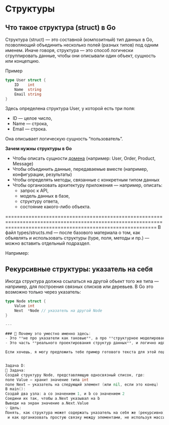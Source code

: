 # Структуры

## Что такое структура (struct) в Go

Структура (struct) — это составной (композитный) тип данных в Go, позволяющий объединить несколько полей (разных типов) под одним именем.
Иначе говоря, структура — это способ логически сгруппировать данные, чтобы они описывали один объект, сущность или концепцию.

Пример
```go
type User struct {
    ID    int
    Name  string
    Email string
}
```

Здесь определена структура User, у которой есть три поля:

- ID — целое число,
- Name — строка,
- Email — строка.

Она описывает логическую сущность “пользователь”.


**Зачем нужны структуры в Go**

- Чтобы описать сущности [домена](../glossary/glossary.md) (например: User, Order, Product, Message)
- Чтобы объединить данные, передаваемые вместе (например, конфигурации, результаты)
- Чтобы определять методы, связанные с конкретным типом данных
- Чтобы организовать архитектуру приложения — например, описать:
    - запрос к API,
    - модель данных в базе,
    - структуру ответа,
    - состояние какого-либо объекта.






































================================================================================================================================================================
В файл types/structs.md — после базового материала о том, как объявлять и использовать структуры (type, поля, методы и пр.) — можно вставить отдельный подраздел.

Например:
## Рекурсивные структуры: указатель на себя

Иногда структура должна ссылаться на другой объект того же типа — например, для построения связных списков или деревьев. В Go это возможно только через указатель:

```go
type Node struct {
    Value int
    Next  *Node // указатель на другой Node
}

---

### 📌 Почему это уместно именно здесь:
- Это **не про указатели как таковые**, а про **структурное моделирование**.
- Это часть **реального проектирования структур данных**, и логично идёт **сразу после понимания базовых структур**.

Если хочешь, я могу предложить тебе пример готового текста для этой подглавы в Markdown.


Задача D:
📌 Задача:
Создай структуру Node, представляющую односвязный список, где:
поле Value — хранит значение типа int
поле Next — указатель на следующий элемент (или nil, если это конец)
В main():
Создай два узла: a со значением 1, и b со значением 2
Соедини их так, чтобы a.Next указывал на b
Выведи на экран значение a.Next.Value
💡 Цель:
Понять, как структура может содержать указатель на себя же (рекурсивно),
 и как организовать простую связку между элементами, не используя массивы.

